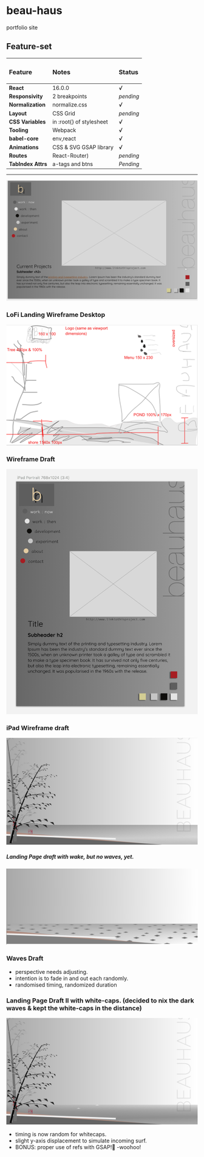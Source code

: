 # beau-haus
portfolio site

## Feature-set

|<h3>Feature</h3>|<h3>Notes</h3>|<h3>Status</h3>|
|:-----------|:-------|:-------|
|**React**|16.0.0|***√***|
|**Responsivity**|2 breakpoints|*pending*|
|**Normalization**|normalize.css|***√***|
|**Layout**|CSS Grid|*pending*|
|**CSS Variables**|in :root{} of stylesheet|***√***|
|**Tooling**|Webpack|***√***|
|**babel-core**|env,react|***√***|
|**Animations**|CSS & SVG GSAP library|***√***|
|**Routes**|React-Router)|*pending*|
|**TabIndex Attrs**|a-tags and btns|*Pending*|

-----------------
![Desktop Wireframe draft](./readmeImg/deskwiredraft.png "desktop wireframe draft") 

### LoFi Landing Wireframe Desktop


![LoFi Landing](./readmeImg/lofilanding.png "Lofi Landing page desk")

### Wireframe Draft

![iPad Wireframe draft](./readmeImg/ipadwiredraft.png "iPad wireframe draft")

### iPad Wireframe draft


![LandingPage Draft](./readmeImg/landingDraft1.png "Early landing page draft")

##### Landing Page draft with wake, but no waves, yet.

![waves Draft](./readmeImg/wavesDraft.png "Waves draft")

### Waves Draft
- perspective needs adjusting.
- intention is to fade in and out each randomly.
- randomised timing, randomized duration

### Landing Page Draft II with white-caps. (decided to nix the dark waves & kept the white-caps in the distance)

![waves DraftII](./readmeImg/draft2.jpg "Waves II draft")
- timing is now random for whitecaps.
- slight y-axis displacement to simulate incoming surf.
- BONUS: proper use of refs with GSAP!🎉 -woohoo!
